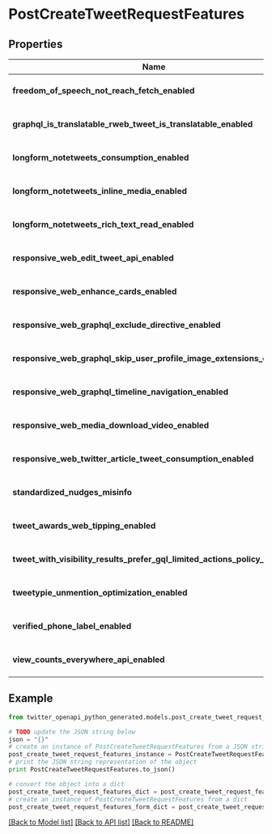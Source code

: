 # PostCreateTweetRequestFeatures


## Properties

Name | Type | Description | Notes
------------ | ------------- | ------------- | -------------
**freedom_of_speech_not_reach_fetch_enabled** | **bool** |  | [default to True]
**graphql_is_translatable_rweb_tweet_is_translatable_enabled** | **bool** |  | [default to True]
**longform_notetweets_consumption_enabled** | **bool** |  | [default to True]
**longform_notetweets_inline_media_enabled** | **bool** |  | [default to True]
**longform_notetweets_rich_text_read_enabled** | **bool** |  | [default to True]
**responsive_web_edit_tweet_api_enabled** | **bool** |  | [default to True]
**responsive_web_enhance_cards_enabled** | **bool** |  | [default to False]
**responsive_web_graphql_exclude_directive_enabled** | **bool** |  | [default to True]
**responsive_web_graphql_skip_user_profile_image_extensions_enabled** | **bool** |  | [default to False]
**responsive_web_graphql_timeline_navigation_enabled** | **bool** |  | [default to True]
**responsive_web_media_download_video_enabled** | **bool** |  | [default to False]
**responsive_web_twitter_article_tweet_consumption_enabled** | **bool** |  | [default to False]
**standardized_nudges_misinfo** | **bool** |  | [default to True]
**tweet_awards_web_tipping_enabled** | **bool** |  | [default to False]
**tweet_with_visibility_results_prefer_gql_limited_actions_policy_enabled** | **bool** |  | [default to True]
**tweetypie_unmention_optimization_enabled** | **bool** |  | [default to True]
**verified_phone_label_enabled** | **bool** |  | [default to False]
**view_counts_everywhere_api_enabled** | **bool** |  | [default to True]

## Example

```python
from twitter_openapi_python_generated.models.post_create_tweet_request_features import PostCreateTweetRequestFeatures

# TODO update the JSON string below
json = "{}"
# create an instance of PostCreateTweetRequestFeatures from a JSON string
post_create_tweet_request_features_instance = PostCreateTweetRequestFeatures.from_json(json)
# print the JSON string representation of the object
print PostCreateTweetRequestFeatures.to_json()

# convert the object into a dict
post_create_tweet_request_features_dict = post_create_tweet_request_features_instance.to_dict()
# create an instance of PostCreateTweetRequestFeatures from a dict
post_create_tweet_request_features_form_dict = post_create_tweet_request_features.from_dict(post_create_tweet_request_features_dict)
```
[[Back to Model list]](../README.md#documentation-for-models) [[Back to API list]](../README.md#documentation-for-api-endpoints) [[Back to README]](../README.md)


